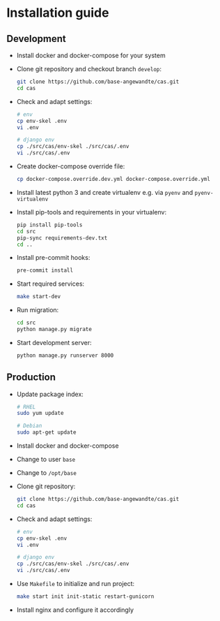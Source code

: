 # Installation guide

## Development

* Install docker and docker-compose for your system

* Clone git repository and checkout branch `develop`:

    ```bash
    git clone https://github.com/base-angewandte/cas.git
    cd cas
    ```

* Check and adapt settings:

    ```bash
    # env
    cp env-skel .env
    vi .env
    
    # django env
    cp ./src/cas/env-skel ./src/cas/.env
    vi ./src/cas/.env
    ```

* Create docker-compose override file:

    ```bash
    cp docker-compose.override.dev.yml docker-compose.override.yml
    ```

* Install latest python 3 and create virtualenv e.g. via `pyenv` and `pyenv-virtualenv`

* Install pip-tools and requirements in your virtualenv:

    ```bash
    pip install pip-tools
    cd src
    pip-sync requirements-dev.txt
    cd ..
    ```

* Install pre-commit hooks:

    ```bash
    pre-commit install
    ```

* Start required services:

    ```bash
    make start-dev
    ```
    
* Run migration:

    ```bash
    cd src
    python manage.py migrate
    ```

* Start development server:

    ```bash
    python manage.py runserver 8000
    ```


## Production

* Update package index:

    ```bash
    # RHEL
    sudo yum update

    # Debian
    sudo apt-get update
    ```

* Install docker and docker-compose

* Change to user `base`

* Change to `/opt/base`

* Clone git repository:

    ```bash
    git clone https://github.com/base-angewandte/cas.git
    cd cas
    ```

* Check and adapt settings:

    ```bash
    # env
    cp env-skel .env
    vi .env
    
    # django env
    cp ./src/cas/env-skel ./src/cas/.env
    vi ./src/cas/.env
    ```

* Use `Makefile` to initialize and run project:

    ```bash
    make start init init-static restart-gunicorn
    ```

* Install nginx and configure it accordingly
